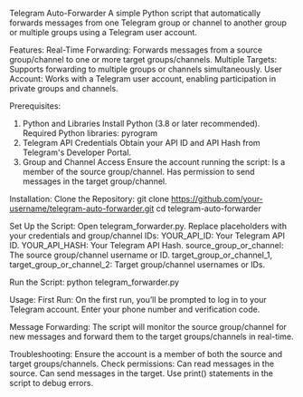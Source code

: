 Telegram Auto-Forwarder
  A simple Python script that automatically forwards messages from one Telegram group or channel to another group or multiple groups using a Telegram user account.

Features:
  Real-Time Forwarding: Forwards messages from a source group/channel to one or more target groups/channels.
  Multiple Targets: Supports forwarding to multiple groups or channels simultaneously.
  User Account: Works with a Telegram user account, enabling participation in private groups and channels.
  
Prerequisites:
  1. Python and Libraries
    Install Python (3.8 or later recommended).
    Required Python libraries:
      pyrogram
3. Telegram API Credentials
  Obtain your API ID and API Hash from Telegram's Developer Portal.
4. Group and Channel Access
  Ensure the account running the script:
    Is a member of the source group/channel.
    Has permission to send messages in the target group/channel.

Installation:
  Clone the Repository:
  git clone https://github.com/your-username/telegram-auto-forwarder.git
  cd telegram-auto-forwarder

Set Up the Script:
  Open telegram_forwarder.py.
  Replace placeholders with your credentials and group/channel IDs:
  YOUR_API_ID: Your Telegram API ID.
  YOUR_API_HASH: Your Telegram API Hash.
  source_group_or_channel: The source group/channel username or ID.
  target_group_or_channel_1, target_group_or_channel_2: Target group/channel usernames or IDs.
  
Run the Script:
python telegram_forwarder.py

Usage:
First Run:
  On the first run, you’ll be prompted to log in to your Telegram account.
  Enter your phone number and verification code.
  
Message Forwarding:
  The script will monitor the source group/channel for new messages and forward them to the target groups/channels in real-time.
  
Troubleshooting:
  Ensure the account is a member of both the source and target groups/channels.
  Check permissions:
  Can read messages in the source.
  Can send messages in the target.
  Use print() statements in the script to debug errors.
